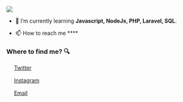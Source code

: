 ![](https://media.giphy.com/media/3ornk57KwDXf81rjWM/giphy.gif)

- 🌱 I’m currently learning **Javascript, NodeJs, PHP, Laravel, SQL**.

<!-- - 💬 Ask me about **Back-End** -->

- 📫 How to reach me ****

### Where to find me? :mag:

<a href="https://twitter.com/Ana26926348"><img src="./images/twitter.png" width="16"/></a> [Twitter](https://twitter.com/Ana26926348)

<a href="https://www.instagram.com/anaagu4ilar_/"><img src="./images/instagram.png" width="16"/></a> [Instagram](https://www.instagram.com/anaagu4ilar_/)

<a href="mailto:ana.codes2@gmail.com"><img src="./images/email.png" width="16"/></a> [Email](mailto:ana.codes2@gmail.com)
